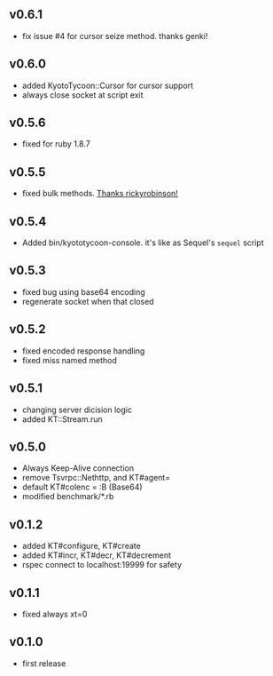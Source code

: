 ## v0.6.1

* fix issue #4 for cursor seize method. thanks genki!

## v0.6.0

* added KyotoTycoon::Cursor for cursor support
* always close socket at script exit

## v0.5.6

* fixed for ruby 1.8.7

## v0.5.5

* fixed bulk methods. [Thanks rickyrobinson!](https://github.com/uu59/kyototycoon-ruby/pull/1/files)

## v0.5.4

* Added bin/kyototycoon-console. it's like as Sequel's `sequel` script

## v0.5.3

* fixed bug using base64 encoding
* regenerate socket when that closed

## v0.5.2

* fixed encoded response handling
* fixed miss named method

## v0.5.1

* changing server dicision logic
* added KT::Stream.run

## v0.5.0

* Always Keep-Alive connection
* remove Tsvrpc::Nethttp, and KT#agent=
* default KT#colenc = :B (Base64)
* modified benchmark/*.rb

## v0.1.2

* added KT#configure, KT#create
* added KT#incr, KT#decr, KT#decrement
* rspec connect to localhost:19999 for safety

## v0.1.1

* fixed always xt=0

## v0.1.0

* first release
